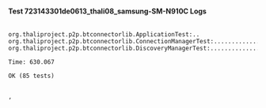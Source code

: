 #### Test 723143301de0613_thali08_samsung-SM-N910C Logs


```

org.thaliproject.p2p.btconnectorlib.ApplicationTest:..
org.thaliproject.p2p.btconnectorlib.ConnectionManagerTest:..........................
org.thaliproject.p2p.btconnectorlib.DiscoveryManagerTest:................................................

Time: 630.067

OK (85 tests)


,
```

